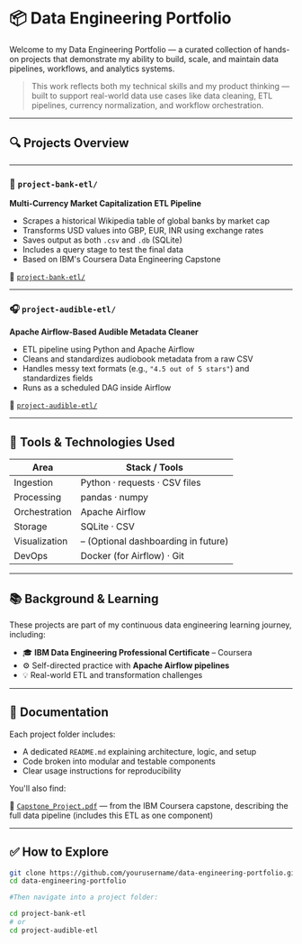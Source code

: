 # 📦 Data Engineering Portfolio

Welcome to my Data Engineering Portfolio — a curated collection of hands-on projects that demonstrate my ability to build, scale, and maintain data pipelines, workflows, and analytics systems.

> This work reflects both my technical skills and my product thinking — built to support real-world data use cases like data cleaning, ETL pipelines, currency normalization, and workflow orchestration.

---

## 🔍 Projects Overview

---

### 🏦 `project-bank-etl/`  
**Multi-Currency Market Capitalization ETL Pipeline**

- Scrapes a historical Wikipedia table of global banks by market cap
- Transforms USD values into GBP, EUR, INR using exchange rates
- Saves output as both `.csv` and `.db` (SQLite)
- Includes a query stage to test the final data
- Based on IBM's Coursera Data Engineering Capstone

📁 [`project-bank-etl/`](./project-bank-etl)

---

### 🎧 `project-audible-etl/`  
**Apache Airflow-Based Audible Metadata Cleaner**

- ETL pipeline using Python and Apache Airflow
- Cleans and standardizes audiobook metadata from a raw CSV
- Handles messy text formats (e.g., `"4.5 out of 5 stars"`) and standardizes fields
- Runs as a scheduled DAG inside Airflow

📁 [`project-audible-etl/`](./project-audible-etl)

---

## 🧩 Tools & Technologies Used

| Area            | Stack / Tools                              |
|------------------|---------------------------------------------|
| Ingestion        | Python · requests · CSV files              |
| Processing       | pandas · numpy                             |
| Orchestration    | Apache Airflow                             |
| Storage          | SQLite · CSV                               |
| Visualization    | – (Optional dashboarding in future)        |
| DevOps           | Docker (for Airflow) · Git                 |

---

## 📚 Background & Learning

These projects are part of my continuous data engineering learning journey, including:

- 🎓 **IBM Data Engineering Professional Certificate** – Coursera
- ⚙️ Self-directed practice with **Apache Airflow pipelines**
- 💡 Real-world ETL and transformation challenges

---

## 📎 Documentation

Each project folder includes:

- A dedicated `README.md` explaining architecture, logic, and setup
- Code broken into modular and testable components
- Clear usage instructions for reproducibility

You'll also find:

📄 [`Capstone_Project.pdf`](./project-bank-etl/Capstone_Project.pdf) — from the IBM Coursera capstone, describing the full data pipeline (includes this ETL as one component)

---

## ✅ How to Explore

```bash
git clone https://github.com/yourusername/data-engineering-portfolio.git
cd data-engineering-portfolio

#Then navigate into a project folder:

cd project-bank-etl
# or
cd project-audible-etl
